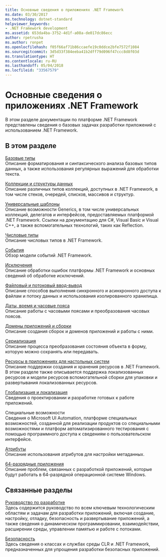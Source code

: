 ```yaml
---
title: Основные сведения о приложениях .NET Framework
ms.date: 03/30/2017
ms.technology: dotnet-standard
helpviewer_keywords:
- .NET Framework development
ms.assetid: 653da4ba-3752-4d1f-a08a-de017dc86ecc
author: rpetrusha
ms.author: ronpet
ms.openlocfilehash: f05f66af71b86ccaefe19c0ddce2bfe7572f1084
ms.sourcegitcommit: 3d5d33f384eeba41b2dff79d096f47ccc8d8f03d
ms.translationtype: HT
ms.contentlocale: ru-RU
ms.lasthandoff: 05/04/2018
ms.locfileid: "33567579"
---
```

# <a name="net-framework-application-essentials"></a>Основные сведения о приложениях .NET Framework
В этом разделе документации по платформе .NET Framework представлены сведения о базовых задачах разработки приложений с использованием .NET Framework.  
  
## <a name="in-this-section"></a>В этом разделе  
 [Базовые типы](../../docs/standard/base-types/index.md)  
 Описание форматирования и синтаксического анализа базовых типов данных, а также использования регулярных выражений для обработки текста.  
  
 [Коллекции и структуры данных](../../docs/standard/collections/index.md)  
 Описание различных типов коллекций, доступных в .NET Framework, в том числе стеков, очередей, списков, массивов и структур.  
  
 [Универсальные шаблоны](../../docs/standard/generics/index.md)  
 Описание возможности Generics, в том числе универсальных коллекций, делегатов и интерфейсов, предоставляемых платформой .NET Framework. Ссылки на документацию для C#, Visual Basic и Visual C++, а также вспомогательных технологий, таких как Reflection.  
  
 [Числовые типы](../../docs/standard/numerics.md)  
 Описание числовых типов в .NET Framework.  
  
 [События](../../docs/standard/events/index.md)  
 Обзор модели событий .NET Framework.  
  
 [Исключения](../../docs/standard/exceptions/index.md)  
 Описание обработки ошибок платформы .NET Framework и основных сведений об обработке исключений.  
  
 [Файловый и потоковый ввод-вывод](../../docs/standard/io/index.md)  
 Описание способов выполнения синхронного и асинхронного доступа к файлам и потоку данных и использования изолированного хранилища.  
  
 [Даты, время и часовые пояса](../../docs/standard/datetime/index.md)  
 Описание работы с часовыми поясами и преобразования часовых поясов.  
  
 [Домены приложений и сборки](../../docs/framework/app-domains/index.md)  
 Описание создания сборок и доменов приложений и работы с ними.  
  
 [Сериализация](../../docs/standard/serialization/index.md)  
 Описание процесса преобразования состояния объекта в форму, которую можно сохранять или передавать.  
  
 [Ресурсы в приложениях для настольных систем](../../docs/framework/resources/index.md)  
 Описание поддержки создания и хранения ресурсов в .NET Framework. В этом разделе также описывается поддержка локализованных ресурсов и модели ресурсов вспомогательной сборки для упаковки и развертывания локализованных ресурсов.  
  
 [Глобализация и локализация](../../docs/standard/globalization-localization/index.md)  
 Сведения о проектировании и разработке готовых к работе приложений.  
  
 Специальные возможности  
 Сведения о Microsoft UI Automation, платформе специальных возможностей, созданной для реализации продуктов со специальными возможностями и платформ автоматизированного тестирования с помощью программного доступа к сведениям о пользовательском интерфейсе.  
  
 [Атрибуты](../../docs/standard/attributes/index.md)  
 Описание использования атрибутов для настройки метаданных.  
  
 [64-разрядные приложения](../../docs/framework/64-bit-apps.md)  
 Описание проблем, связанных с разработкой приложений, которые будут работать в 64-разрядной операционной системе Windows.  
  
## <a name="related-sections"></a>Связанные разделы  
 [Руководство по разработке](../../docs/framework/development-guide.md)  
 Здесь содержится руководство по всем ключевым технологическим областям и задачам для разработки приложений, включая создание, настройку, отладку, безопасность и развертывание приложений, а также сведения о динамическом программировании, взаимодействии, расширении среды, управлении памятью и работе с потоками.  
  
 [Безопасность](../../docs/standard/security/index.md)  
 Здесь сведения о классах и службах среды CLR и .NET Framework, предназначенных для упрощения разработки безопасных приложений.
